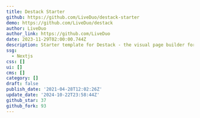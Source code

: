 ```yaml
---
title: Destack Starter
github: https://github.com/LiveDuo/destack-starter
demo: https://github.com/LiveDuo/destack
author: LiveDuo
author_link: https://github.com/LiveDuo
date: 2023-11-29T02:00:00.744Z
description: Starter template for Destack - the visual page builder for Next.js.
ssg:
  - Nextjs
css: []
ui: []
cms: []
category: []
draft: false
publish_date: '2021-04-28T12:02:26Z'
update_date: '2024-10-22T23:58:44Z'
github_star: 37
github_fork: 93
---
```

